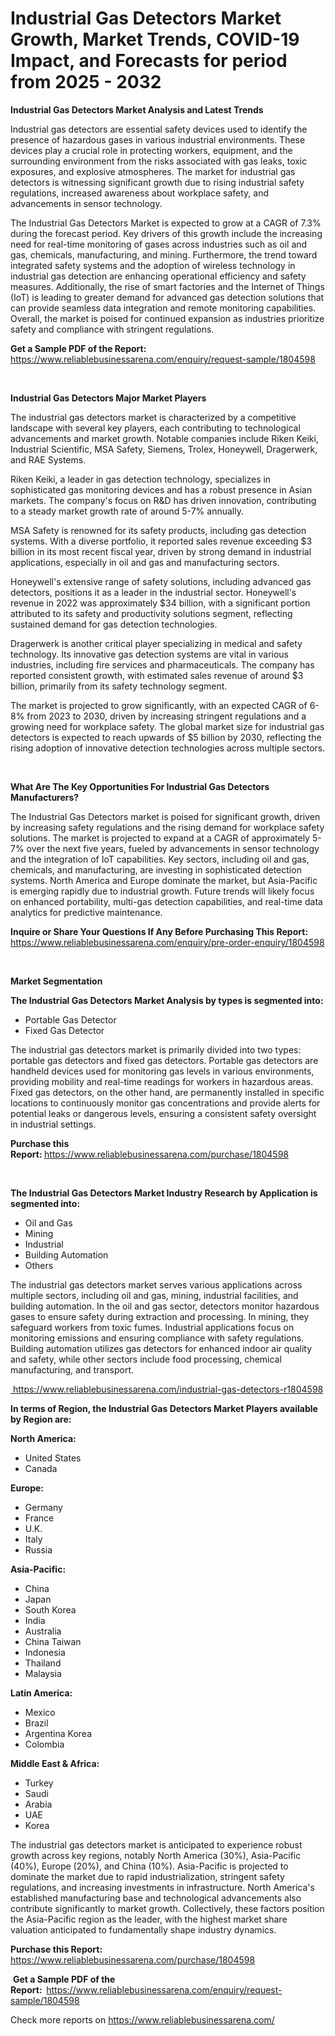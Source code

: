 <p><h1>Industrial Gas Detectors Market Growth, Market Trends, COVID-19 Impact, and Forecasts for period from 2025 - 2032</h1></p><p><strong>Industrial Gas Detectors Market Analysis and Latest Trends</strong></p>
<p><p>Industrial gas detectors are essential safety devices used to identify the presence of hazardous gases in various industrial environments. These devices play a crucial role in protecting workers, equipment, and the surrounding environment from the risks associated with gas leaks, toxic exposures, and explosive atmospheres. The market for industrial gas detectors is witnessing significant growth due to rising industrial safety regulations, increased awareness about workplace safety, and advancements in sensor technology.</p><p>The Industrial Gas Detectors Market is expected to grow at a CAGR of 7.3% during the forecast period. Key drivers of this growth include the increasing need for real-time monitoring of gases across industries such as oil and gas, chemicals, manufacturing, and mining. Furthermore, the trend toward integrated safety systems and the adoption of wireless technology in industrial gas detection are enhancing operational efficiency and safety measures. Additionally, the rise of smart factories and the Internet of Things (IoT) is leading to greater demand for advanced gas detection solutions that can provide seamless data integration and remote monitoring capabilities. Overall, the market is poised for continued expansion as industries prioritize safety and compliance with stringent regulations.</p></p>
<p><strong>Get a Sample PDF of the Report:&nbsp;</strong> <a href="https://www.reliablebusinessarena.com/enquiry/request-sample/1804598?utm_campaign=3578&utm_medium=2&utm_source=Github&utm_content=ia&utm_term=10042025&utm_id=industrial-gas-detectors">https://www.reliablebusinessarena.com/enquiry/request-sample/1804598</a></p>
<p>&nbsp;</p>
<p><strong>Industrial Gas Detectors Major Market Players</strong></p>
<p><p>The industrial gas detectors market is characterized by a competitive landscape with several key players, each contributing to technological advancements and market growth. Notable companies include Riken Keiki, Industrial Scientific, MSA Safety, Siemens, Trolex, Honeywell, Dragerwerk, and RAE Systems.</p><p>Riken Keiki, a leader in gas detection technology, specializes in sophisticated gas monitoring devices and has a robust presence in Asian markets. The company's focus on R&D has driven innovation, contributing to a steady market growth rate of around 5-7% annually.</p><p>MSA Safety is renowned for its safety products, including gas detection systems. With a diverse portfolio, it reported sales revenue exceeding $3 billion in its most recent fiscal year, driven by strong demand in industrial applications, especially in oil and gas and manufacturing sectors.</p><p>Honeywell's extensive range of safety solutions, including advanced gas detectors, positions it as a leader in the industrial sector. Honeywell's revenue in 2022 was approximately $34 billion, with a significant portion attributed to its safety and productivity solutions segment, reflecting sustained demand for gas detection technologies.</p><p>Dragerwerk is another critical player specializing in medical and safety technology. Its innovative gas detection systems are vital in various industries, including fire services and pharmaceuticals. The company has reported consistent growth, with estimated sales revenue of around $3 billion, primarily from its safety technology segment.</p><p>The market is projected to grow significantly, with an expected CAGR of 6-8% from 2023 to 2030, driven by increasing stringent regulations and a growing need for workplace safety. The global market size for industrial gas detectors is expected to reach upwards of $5 billion by 2030, reflecting the rising adoption of innovative detection technologies across multiple sectors.</p></p>
<p>&nbsp;</p>
<p><strong>What Are The Key Opportunities For Industrial Gas Detectors Manufacturers?</strong></p>
<p><p>The Industrial Gas Detectors market is poised for significant growth, driven by increasing safety regulations and the rising demand for workplace safety solutions. The market is projected to expand at a CAGR of approximately 5-7% over the next five years, fueled by advancements in sensor technology and the integration of IoT capabilities. Key sectors, including oil and gas, chemicals, and manufacturing, are investing in sophisticated detection systems. North America and Europe dominate the market, but Asia-Pacific is emerging rapidly due to industrial growth. Future trends will likely focus on enhanced portability, multi-gas detection capabilities, and real-time data analytics for predictive maintenance.</p></p>
<p><strong>Inquire or Share Your Questions If Any Before Purchasing This Report:</strong> <a href="https://www.reliablebusinessarena.com/enquiry/pre-order-enquiry/1804598?utm_campaign=3578&utm_medium=2&utm_source=Github&utm_content=ia&utm_term=10042025&utm_id=industrial-gas-detectors">https://www.reliablebusinessarena.com/enquiry/pre-order-enquiry/1804598</a></p>
<p>&nbsp;</p>
<p><strong>Market Segmentation</strong></p>
<p><strong>The Industrial Gas Detectors Market Analysis by types is segmented into:</strong></p>
<p><ul><li>Portable Gas Detector</li><li>Fixed Gas Detector</li></ul></p>
<p><p>The industrial gas detectors market is primarily divided into two types: portable gas detectors and fixed gas detectors. Portable gas detectors are handheld devices used for monitoring gas levels in various environments, providing mobility and real-time readings for workers in hazardous areas. Fixed gas detectors, on the other hand, are permanently installed in specific locations to continuously monitor gas concentrations and provide alerts for potential leaks or dangerous levels, ensuring a consistent safety oversight in industrial settings.</p></p>
<p><strong>Purchase this Report:&nbsp;</strong><a href="https://www.reliablebusinessarena.com/purchase/1804598?utm_campaign=3578&utm_medium=2&utm_source=Github&utm_content=ia&utm_term=10042025&utm_id=industrial-gas-detectors">https://www.reliablebusinessarena.com/purchase/1804598</a></p>
<p>&nbsp;</p>
<p><strong>The Industrial Gas Detectors Market Industry Research by Application is segmented into:</strong></p>
<p><ul><li>Oil and Gas</li><li>Mining</li><li>Industrial</li><li>Building Automation</li><li>Others</li></ul></p>
<p><p>The industrial gas detectors market serves various applications across multiple sectors, including oil and gas, mining, industrial facilities, and building automation. In the oil and gas sector, detectors monitor hazardous gases to ensure safety during extraction and processing. In mining, they safeguard workers from toxic fumes. Industrial applications focus on monitoring emissions and ensuring compliance with safety regulations. Building automation utilizes gas detectors for enhanced indoor air quality and safety, while other sectors include food processing, chemical manufacturing, and transport.</p></p>
<p><a href="https://www.reliablebusinessarena.com/industrial-gas-detectors-r1804598?utm_campaign=3578&utm_medium=2&utm_source=Github&utm_content=ia&utm_term=10042025&utm_id=industrial-gas-detectors">&nbsp;https://www.reliablebusinessarena.com/industrial-gas-detectors-r1804598</a></p>
<p><strong>In terms of Region, the Industrial Gas Detectors Market Players available by Region are:</strong></p>
<p>
    <p> <strong> North America: </strong>
        <ul>
            <li>United States</li>
            <li>Canada</li>
        </ul>
        </p> 
    <p> <strong> Europe: </strong>
        <ul>
            <li>Germany</li>
            <li>France</li>
            <li>U.K.</li>
            <li>Italy</li>
            <li>Russia</li>
        </ul>
        </p> 
    <p> <strong> Asia-Pacific: </strong>
        <ul>
            <li>China</li>
            <li>Japan</li>
            <li>South Korea</li>
            <li>India</li>
            <li>Australia</li>
            <li>China Taiwan</li>
            <li>Indonesia</li>
            <li>Thailand</li>
            <li>Malaysia</li>
        </ul>
        </p> 
    <p> <strong> Latin America: </strong>
        <ul>
            <li>Mexico</li>
            <li>Brazil</li>
            <li>Argentina Korea</li>
            <li>Colombia</li>
        </ul>
        </p> 
    <p> <strong> Middle East & Africa: </strong>
        <ul>
            <li>Turkey</li>
            <li>Saudi</li>
            <li>Arabia</li>
            <li>UAE</li>
            <li>Korea</li>
        </ul>
    </p>
    </p>
<p><p>The industrial gas detectors market is anticipated to experience robust growth across key regions, notably North America (30%), Asia-Pacific (40%), Europe (20%), and China (10%). Asia-Pacific is projected to dominate the market due to rapid industrialization, stringent safety regulations, and increasing investments in infrastructure. North America's established manufacturing base and technological advancements also contribute significantly to market growth. Collectively, these factors position the Asia-Pacific region as the leader, with the highest market share valuation anticipated to fundamentally shape industry dynamics.</p></p>
<p><strong>Purchase this Report: </strong><a href="https://www.reliablebusinessarena.com/purchase/1804598?utm_campaign=3578&utm_medium=2&utm_source=Github&utm_content=ia&utm_term=10042025&utm_id=industrial-gas-detectors">https://www.reliablebusinessarena.com/purchase/1804598</a></p>
<p>&nbsp;<strong>Get a Sample PDF of the Report:&nbsp;&nbsp;</strong><a href="https://www.reliablebusinessarena.com/enquiry/request-sample/1804598?utm_campaign=3578&utm_medium=2&utm_source=Github&utm_content=ia&utm_term=10042025&utm_id=industrial-gas-detectors">https://www.reliablebusinessarena.com/enquiry/request-sample/1804598</a></p>
<p><strong></strong></p>
<p>Check more reports on <a href="https://www.reliablebusinessarena.com/?utm_campaign=3578&utm_medium=2&utm_source=Github&utm_content=ia&utm_term=10042025&utm_id=industrial-gas-detectors">https://www.reliablebusinessarena.com/</a></p>